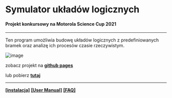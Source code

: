 # Symulator układów logicznych
#### Projekt konkursowy na Motorola Science Cup 2021
***
Ten program umożliwia budowę układów logicznych z predefiniowanych bramek oraz analizę ich procesów czasie rzeczywistym.

![image](https://user-images.githubusercontent.com/77996376/156939797-b3c1424e-a70e-4300-877f-825fa9a89c8b.png)

zobacz projekt na **[github pages](https://isayni.github.io/logic)**

lub pobierz **[tutaj](https://github.com/isayni/logic/releases/download/v1.0/logic.zip)**
***
**[[instalacja]](https://github.com/isayni/logic/wiki/instalacja)** **[[User Manual]](https://github.com/isayni/logic/wiki/manual)** **[[FAQ]](https://github.com/isayni/logic/wiki/faq)**
